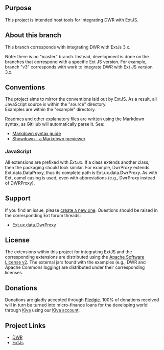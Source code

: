 ## Purpose ##
This project is intended host tools for integrating DWR with ExtJS.

## About this branch ##
This branch corresponds with integrating DWR with ExtJs 3.x.  

Note: there is no "master" branch.  Instead, development is done on the branches that correspond with a specific Ext JS version.
For example, branch "v3" corresponds with work to integrate DWR with Ext JS version 3.x.

## Conventions ##
The project aims to mirror the conventions laid out by ExtJS.  As a result, all JavaScript source is within the "source" directory.  
Examples are within the "example" directory.

Readmes and other explanatory files are written using the Markdown syntax, as GitHub will automatically parse it.  See:

* [Markdown syntax guide](http://daringfireball.net/projects/markdown/syntax)
* [Showdown - a Markdown previewer](http://attacklab.net/showdown/)

### JavaScript ###
All extensions are prefixed with *Ext.ux*.  If a class extends another class, then the packaging should look similar.
For example, DwrProxy extends Ext.data.DataProxy, thus its complete path is Ext.ux.data.DwrProxy.
As with Ext, camel casing is used, even with abbreviations (e.g., DwrProxy instead of DWRProxy).

## Support ##
If you find an issue, please [create a new one](http://github.com/BigLep/ExtJsWithDwr/issues).
Questions should be raised in the corresponding Ext forum threads:

* [Ext.ux.data.DwrProxy](http://extjs.com/forum/showthread.php?p=343185)

## License ##
The extensions within this project for integrating ExtJS and the corresponding extensions are distributed using the [Apache Software License v2](http://www.apache.org/licenses/LICENSE-2.0.html).  The external jars found with the examples (e.g., DWR and Apache Commons logging) are distributed under their corresponding licenses.

## Donations ##
Donations are gladly accepted through [Pledgie](http://pledgie.com/campaigns/4494).  100% of donations received will in turn be turned into micro-finance loans for the developing world through [Kiva](http://kiva.org) using our [Kiva account](http://www.kiva.org/lender/karaandsteve). 

## Project Links ##
* [DWR](http://directwebremoting.org/)
* [ExtJs](http://extjs.com)
